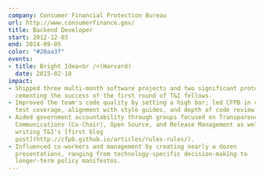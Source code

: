 ```yaml
---
company: Consumer Financial Protection Bureau
url: http://www.consumerfinance.gov/
title: Backend Developer
start: 2012-12-03
end: 2014-09-05
color: "#20aa3f"
events:
- title: Bright Idea<br />(Harvard)
  date: 2015-02-18
impact:
- Shipped three multi-month software projects and two significant prototypes,
  cementing the success of the first round of T&I fellows.
- Improved the team's code quality by setting a high bar; led CFPB in commits,
  test coverage, alignment with style guides, and depth of code review.
- Aided government accountability through groups focused on Transparency &
  Communications (Co-Chair), Open Source, and Release Management as well as
  writing T&I's [first blog
  post](http://cfpb.github.io/articles/rules-rules/).
- Influenced co-workers and management by creating nearly a dozen
  presentations, ranging from technology-specific decision-making to
  longer-term policy manifestos.
---
```


